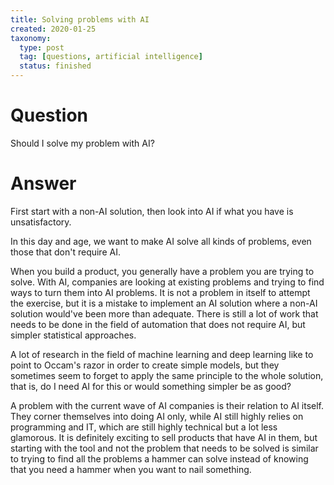 ```yaml
---
title: Solving problems with AI
created: 2020-01-25
taxonomy:
  type: post
  tag: [questions, artificial intelligence]
  status: finished
---
```


# Question
Should I solve my problem with AI?

# Answer
First start with a non-AI solution, then look into AI if what you have is unsatisfactory.

In this day and age, we want to make AI solve all kinds of problems, even those that don't require AI.

When you build a product, you generally have a problem you are trying to solve. With AI, companies are looking at existing problems and trying to find ways to turn them into AI problems. It is not a problem in itself to attempt the exercise, but it is a mistake to implement an AI solution where a non-AI solution would've been more than adequate. There is still a lot of work that needs to be done in the field of automation that does not require AI, but simpler statistical approaches.

A lot of research in the field of machine learning and deep learning like to point to Occam's razor in order to create simple models, but they sometimes seem to forget to apply the same principle to the whole solution, that is, do I need AI for this or would something simpler be as good?

A problem with the current wave of AI companies is their relation to AI itself. They corner themselves into doing AI only, while AI still highly relies on programming and IT, which are still highly technical but a lot less glamorous. It is definitely exciting to sell products that have AI in them, but starting with the tool and not the problem that needs to be solved is similar to trying to find all the problems a hammer can solve instead of knowing that you need a hammer when you want to nail something.
